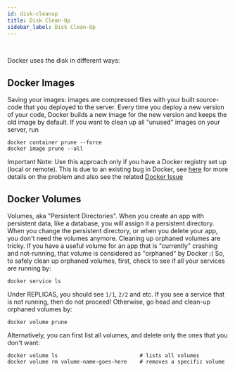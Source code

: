 ```yaml
---
id: disk-cleanup
title: Disk Clean-Up
sidebar_label: Disk Clean-Up
---
```


<br/>

Docker uses the disk in different ways:

## Docker Images
Saving your images: images are compressed files with your built source-code that you deployed to the server. Every time you deploy a new version of your code, Docker builds a new image for the new version and keeps the old image by default. If you want to clean up all "unused" images on your server, run 
```
docker container prune --force
docker image prune --all
```

Important Note: Use this approach only if you have a Docker registry set up (local or remote). This is due to an existing bug in Docker, see [here](https://github.com/githubsaturn/captainduckduck/issues/180) for more details on the problem and also see the related [Docker Issue](https://github.com/moby/moby/issues/36295)

## Docker Volumes
Volumes, aka "Persistent Directories". When you create an app with persistent data, like a database, you will assign it a persistent directory. When you change the persistent directory, or when you delete your app, you don't need the volumes anymore. Cleaning up orphaned volumes are tricky. If you have a useful volume for an app that is "currently" crashing and not-running, that volume is considered as "orphaned" by Docker :( So, to safely clean up orphaned volumes, first, check to see if all your services are running by:
```
docker service ls
```
Under REPLICAS, you should see `1/1`, `2/2` and etc. If you see a service that is not running, then do not proceed! Otherwise, go head and clean-up orphaned volumes by:
```
docker volume prune
```

Alternatively, you can first list all volumes, and delete only the ones that you don't want:
```
docker volume ls                          # lists all volumes
docker volume rm volume-name-goes-here    # removes a specific volume
```
